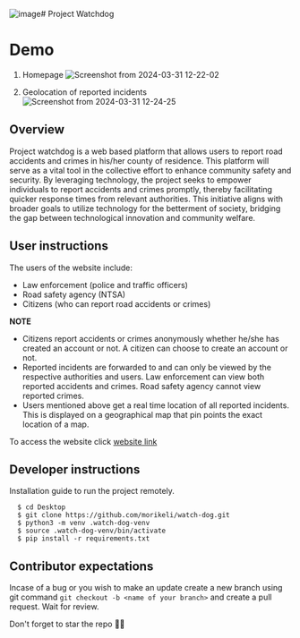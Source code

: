 ![image](https://github.com/morikeli/watch-dog/assets/78599959/6248ef63-bee3-4708-baae-89595f34a7dc)# Project Watchdog

# Demo
  1. Homepage
    ![Screenshot from 2024-03-31 12-22-02](https://github.com/morikeli/watch-dog/assets/78599959/d26349fe-0d3c-4b81-923c-52237a67d1b2)

  2. Geolocation of reported incidents
     ![Screenshot from 2024-03-31 12-24-25](https://github.com/morikeli/watch-dog/assets/78599959/600658bd-9f88-4d45-8da3-eb6e497de70b)

      

## Overview
Project watchdog is a web based platform that allows users to report road accidents and crimes in his/her county of residence.  This platform will serve as a vital tool in the collective effort to enhance community safety and security. By leveraging technology, the project seeks to empower individuals to report accidents and crimes promptly, thereby facilitating quicker response times from relevant authorities. This initiative aligns with broader goals to utilize technology for the betterment of society, bridging the gap between technological innovation and community welfare.

## User instructions
The users of the website include:
  - Law enforcement (police and traffic officers)
  - Road safety agency (NTSA)
  - Citizens (who can report road accidents or crimes)

**NOTE**
  - Citizens report accidents or crimes anonymously whether he/she has created an account or not. A citizen can choose to create an account or not.
  - Reported incidents are forwarded to and can only be viewed by the respective authorities and users. Law enforcement can view both reported accidents and crimes. Road safety agency cannot view reported crimes.
  - Users mentioned above get a real time location of all reported incidents. This is displayed on a geographical map that pin points the exact location of a map.

To access the website click [website link](https://watch-dog-website.onrender.com/auth/login/)

## Developer instructions
Installation guide to run the project remotely.
```(bash)
  $ cd Desktop
  $ git clone https://github.com/morikeli/watch-dog.git
  $ python3 -m venv .watch-dog-venv
  $ source .watch-dog-venv/bin/activate
  $ pip install -r requirements.txt
```

## Contributor expectations
Incase of a bug or you wish to make an update create a new branch using git command `git checkout -b <name of your branch>` and create a pull request. Wait for review.

Don't forget to star the repo 🌟😉
